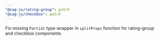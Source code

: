 ```yaml
---
"@zag-js/rating-group": patch
"@zag-js/checkbox": patch
---
```


Fix missing `Partial` type wrapper in `splitProps` function for rating-group and checkbox components.
